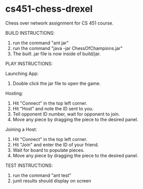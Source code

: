 # cs451-chess-drexel
Chess over network assignment for CS 451 course.

BUILD INSTRUCTIONS:

1. run the command "ant jar"
2. run the command "java -jar ChessOfChampions.jar" 
3. The built .jar file is now inside of build/jar. 

PLAY INSTRUCTIONS:

Launching App:
1. Double click the jar file to open the game.

Hosting:
1. Hit "Connect" in the top left corner.
2. Hit "Host" and note the ID sent to you.
3. Tell opponent ID number, wait for opponent to join.
4. Move any piece by dragging the piece to the desired panel.

Joining a Host:
1. Hit "Connect" in the top left corner.
2. Hit "Join" and enter the ID of your friend.
3. Wait for board to populate pieces.
4. Move any piece by dragging the piece to the desired panel.


TEST INSTRUCTIONS:
1. run the command "ant test"
2. junit results should display on screen
